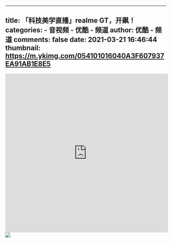 
---
title: 「科技美学直播」realme GT，开飙！
categories: 
    - 音视频
    - 优酷 - 频道
author: 优酷 - 频道
comments: false
date: 2021-03-21 16:46:44
thumbnail: https://m.ykimg.com/054101016040A3F607937EA91AB1E8E5
---

<div>   
<iframe height="498" width="510" src="https://player.youku.com/embed/XNTExNDk1MjM4OA==" frameborder="0" 'allowfullscreen'></iframe>
                <br>
                <img src="https://m.ykimg.com/054101016040A3F607937EA91AB1E8E5" referrerpolicy="no-referrer">
                
</div>
            
